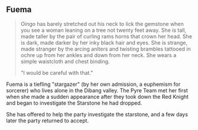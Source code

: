 ## Fuema

> Oingo has barely stretched out his neck to lick the gemstone when you see a woman leaning on a tree not twenty feet away. She is tall, made taller by the pair of curling rams horns that crown her head. She is dark, made darker by her inky black hair and eyes. She is strange, made stranger by the arcing anlters and twisting brambles tattooed in ochre up from her ankles and down from her neck. She wears a simple waistcloth and chest binding.
> 
> "I would be careful with that."

Fuema is a tiefling "stargazer" (by her own admission, a euphemism for sorcerer) who lives alone in the Dibang valley. The Pyre Team met her first when she made a sudden appearance after they took down the Red Knight and began to investigate the Starstone he had dropped.

She has offered to help the party investigate the starstone, and a few days later the party returned to accept.